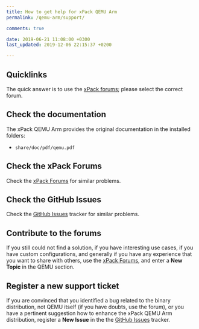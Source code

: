 ```yaml
---
title: How to get help for xPack QEMU Arm
permalink: /qemu-arm/support/

comments: true

date: 2019-06-21 11:08:00 +0300
last_updated: 2019-12-06 22:15:37 +0200

---
```


## Quicklinks

The quick answer is to use the
[xPack forums](https://www.tapatalk.com/groups/xpack/); please select
the correct forum.

## Check the documentation

The xPack QEMU Arm provides the original documentation in the
installed folders:

- `share/doc/pdf/qemu.pdf`

## Check the xPack Forums

Check the [xPack Forums](https://www.tapatalk.com/groups/xpack/) for
similar problems.

## Check the GitHub Issues

Check the
[GitHub Issues](https://github.com/xpack-dev-tools/qemu-arm-xpack/issues/)
tracker for similar problems.

## Contribute to the forums

If you still could not find a solution, if you have interesting use
cases, if you have custom configurations, and generally if you have
any experience that you want to share with others, use the
[xPack Forums](https://www.tapatalk.com/groups/xpack/),
and enter a **New Topic** in the QEMU section.

## Register a new support ticket

If you are convinced that you identified a bug related to the binary
distribution, not QEMU itself (if you have doubts, use the forum),
or you have a pertinent suggestion how to enhance the xPack QEMU Arm
distribution, register a **New Issue** in the the
[GitHub Issues](https://github.com/xpack-dev-tools/qemu-arm-xpack/issues/)
tracker.
